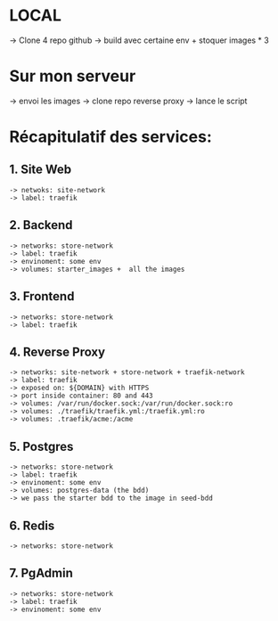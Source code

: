 # LOCAL

-> Clone 4 repo github
-> build avec certaine env + stoquer images * 3

# Sur mon serveur

-> envoi les images
-> clone repo reverse proxy
-> lance le script

# Récapitulatif des services:

## 1. Site Web

    -> netwoks: site-network
    -> label: traefik

## 2. Backend

    -> networks: store-network
    -> label: traefik
    -> envinoment: some env
    -> volumes: starter_images +  all the images

## 3. Frontend

    -> networks: store-network
    -> label: traefik

## 4. Reverse Proxy

    -> networks: site-network + store-network + traefik-network
    -> label: traefik
    -> exposed on: ${DOMAIN} with HTTPS
    -> port inside container: 80 and 443
    -> volumes: /var/run/docker.sock:/var/run/docker.sock:ro
    -> volumes: ./traefik/traefik.yml:/traefik.yml:ro
    -> volumes: .traefik/acme:/acme

## 5. Postgres

    -> networks: store-network
    -> label: traefik
    -> envinoment: some env
    -> volumes: postgres-data (the bdd)
    -> we pass the starter bdd to the image in seed-bdd

## 6. Redis

    -> networks: store-network

## 7. PgAdmin

    -> networks: store-network
    -> label: traefik
    -> envinoment: some env